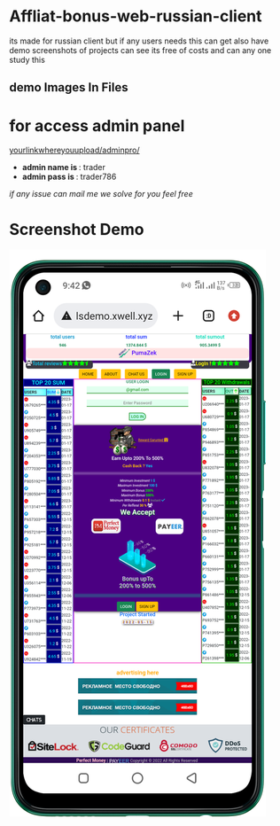# Affliat-bonus-web-russian-client
its made for russian client but if any users needs this can get 
also have demo screenshots of projects can see
its free of costs and can any one study this

## demo Images In Files

# for access admin panel
<a href="#"> yourlinkwhereyouupload/adminpro/ </a>
<ul>
<li> <b>admin name is </b>: trader </li>
<li> <b>admin pass is </b>: trader786 </li>
</ul>

<i> if any issue can mail me we solve for you feel free </i>

# Screenshot Demo
<img src="home_page.png">
